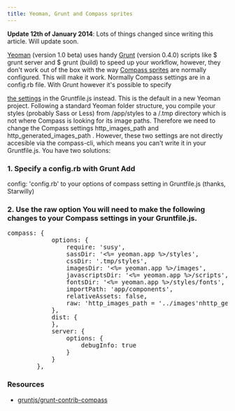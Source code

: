 ```yaml
---
title: Yeoman, Grunt and Compass sprites
---
```


**Update 12th of January 2014**: Lots of things changed since writing this article. Will update soon.

[Yeoman](http://yeoman.io/) (version 1.0 beta) uses handy [Grunt](http://gruntjs.com) (version 0.4.0) scripts like <span class="lang:default decode:true  crayon-inline ">$ grunt server</span>  and <span class="lang:default decode:true  crayon-inline ">$ grunt</span>  (build) to speed up your workflow, however, they don't work out of the box with the way [Compass sprites](http://compass-style.org/help/tutorials/spriting/) are normally configured. This will make it work. <!--more--> Normally Compass settings are in a config.rb file. With Grunt however it's possible to specify

[the settings](http://compass-style.org/help/tutorials/configuration-reference/) in the Gruntfile.js instead. This is the default in a new Yeoman project. Following a standard Yeoman folder structure, you compile your styles (probably Sass or Less) from /app/styles to a /.tmp directory which is not where Compass is looking for its image paths. Therefore we need to change the Compass settings <span class="lang:default decode:true  crayon-inline ">http_images_path</span>  and <span class="lang:default decode:true  crayon-inline ">http_generated_images_path</span> . However, these two settings are not directly accesible via the compass-cli, which means you can't write it in your Gruntfile.js. You have two solutions:

### 1. Specify a config.rb with Grunt Add

<span class="lang:default decode:true  crayon-inline ">config: 'config.rb'</span>  to your options of compass setting in Gruntfile.js (thanks, Starwilly)

### 2. Use the raw option You will need to make the following changes to your Compass settings in your Gruntfile.js.

<pre class="lang:js mark:10-11 decode:true">compass: {
            options: {
                require: 'susy',
                sassDir: '<%= yeoman.app %>/styles',
                cssDir: '.tmp/styles',
                imagesDir: '<%= yeoman.app %>/images',
                javascriptsDir: '<%= yeoman.app %>/scripts',
                fontsDir: '<%= yeoman.app %>/styles/fonts',
                importPath: 'app/components',
                relativeAssets: false,
                raw: 'http_images_path = '../images'nhttp_generated_images_path = '../images'n'
            },
            dist: {
            },
            server: {
                options: {
                    debugInfo: true
                }
            }
        },</pre>

### Resources

- [gruntjs/grunt-contrib-compass](https://github.com/gruntjs/grunt-contrib-compass)
